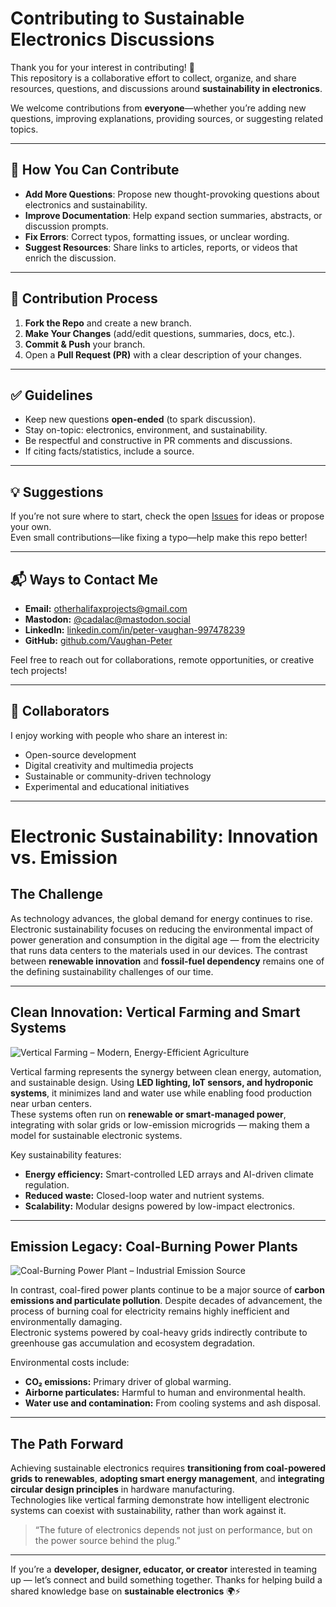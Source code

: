 # Contributing to Sustainable Electronics Discussions

Thank you for your interest in contributing! 🙌  
This repository is a collaborative effort to collect, organize, and share resources, questions, and discussions around **sustainability in electronics**.  

We welcome contributions from **everyone**—whether you’re adding new questions, improving explanations, providing sources, or suggesting related topics.

---

## 📝 How You Can Contribute
- **Add More Questions**: Propose new thought-provoking questions about electronics and sustainability.  
- **Improve Documentation**: Help expand section summaries, abstracts, or discussion prompts.  
- **Fix Errors**: Correct typos, formatting issues, or unclear wording.  
- **Suggest Resources**: Share links to articles, reports, or videos that enrich the discussion.  

---

## 🔧 Contribution Process
1. **Fork the Repo** and create a new branch.  
2. **Make Your Changes** (add/edit questions, summaries, docs, etc.).  
3. **Commit & Push** your branch.  
4. Open a **Pull Request (PR)** with a clear description of your changes.  

---

## ✅ Guidelines
- Keep new questions **open-ended** (to spark discussion).  
- Stay on-topic: electronics, environment, and sustainability.  
- Be respectful and constructive in PR comments and discussions.  
- If citing facts/statistics, include a source.  

---

## 💡 Suggestions
If you’re not sure where to start, check the open [Issues](./issues) for ideas or propose your own.  
Even small contributions—like fixing a typo—help make this repo better!  

---
## 📬 Ways to Contact Me

- **Email:** [otherhalifaxprojects@gmail.com](mailto:otherhalifaxprojects@gmail.com)
- **Mastodon:** [@cadalac@mastodon.social](https://mastodon.social/@cadalac)
- **LinkedIn:** [linkedin.com/in/peter-vaughan-997478239](https://www.linkedin.com/in/peter-vaughan-997478239/)
- **GitHub:** [github.com/Vaughan-Peter](https://github.com/Vaughan-Peter)

Feel free to reach out for collaborations, remote opportunities, or creative tech projects!

---
 
## 🤝 Collaborators

I enjoy working with people who share an interest in:
- Open-source development  
- Digital creativity and multimedia projects  
- Sustainable or community-driven technology  
- Experimental and educational initiatives

---
# Electronic Sustainability: Innovation vs. Emission

## The Challenge

As technology advances, the global demand for energy continues to rise. Electronic sustainability focuses on reducing the environmental impact of power generation and consumption in the digital age — from the electricity that runs data centers to the materials used in our devices. The contrast between **renewable innovation** and **fossil-fuel dependency** remains one of the defining sustainability challenges of our time.

---

## Clean Innovation: Vertical Farming and Smart Systems

![Vertical Farming – Modern, Energy-Efficient Agriculture](A_high-resolution_photograph_captures_a_vertical_f.png)

Vertical farming represents the synergy between clean energy, automation, and sustainable design. Using **LED lighting, IoT sensors, and hydroponic systems**, it minimizes land and water use while enabling food production near urban centers.  
These systems often run on **renewable or smart-managed power**, integrating with solar grids or low-emission microgrids — making them a model for sustainable electronic systems.

Key sustainability features:
- **Energy efficiency:** Smart-controlled LED arrays and AI-driven climate regulation.  
- **Reduced waste:** Closed-loop water and nutrient systems.  
- **Scalability:** Modular designs powered by low-impact electronics.

---

## Emission Legacy: Coal-Burning Power Plants

![Coal-Burning Power Plant – Industrial Emission Source](A_photograph_taken_during_daytime_under_an_overcas.png)

In contrast, coal-fired power plants continue to be a major source of **carbon emissions and particulate pollution**. Despite decades of advancement, the process of burning coal for electricity remains highly inefficient and environmentally damaging.  
Electronic systems powered by coal-heavy grids indirectly contribute to greenhouse gas accumulation and ecosystem degradation.

Environmental costs include:
- **CO₂ emissions:** Primary driver of global warming.  
- **Airborne particulates:** Harmful to human and environmental health.  
- **Water use and contamination:** From cooling systems and ash disposal.

---

## The Path Forward

Achieving sustainable electronics requires **transitioning from coal-powered grids to renewables**, **adopting smart energy management**, and **integrating circular design principles** in hardware manufacturing.  
Technologies like vertical farming demonstrate how intelligent electronic systems can coexist with sustainability, rather than work against it.

> “The future of electronics depends not just on performance, but on the power source behind the plug.”

---

If you’re a **developer, designer, educator, or creator** interested in teaming up — let’s connect and build something together.
Thanks for helping build a shared knowledge base on **sustainable electronics** 🌍⚡

